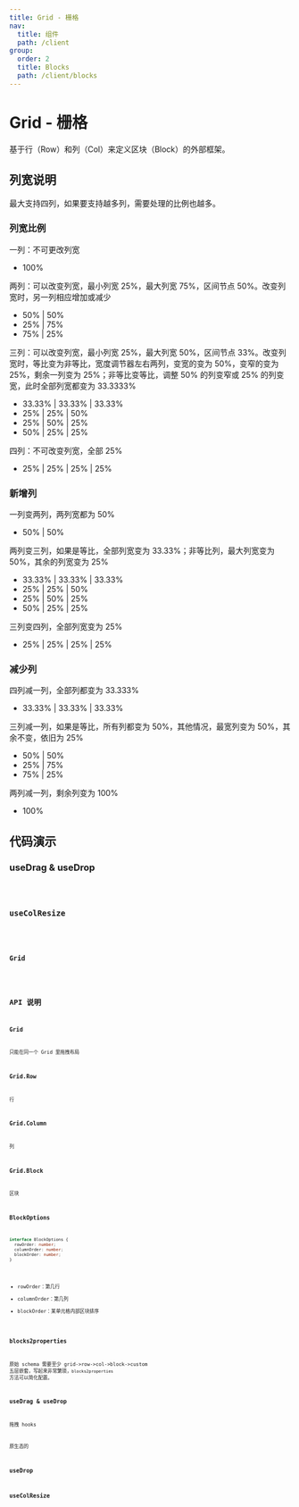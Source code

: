 ```yaml
---
title: Grid - 栅格
nav:
  title: 组件
  path: /client
group:
  order: 2
  title: Blocks 
  path: /client/blocks
---
```


# Grid - 栅格

基于行（Row）和列（Col）来定义区块（Block）的外部框架。

## 列宽说明

最大支持四列，如果要支持越多列，需要处理的比例也越多。

### 列宽比例

一列：不可更改列宽

- 100%

两列：可以改变列宽，最小列宽 25%，最大列宽 75%，区间节点 50%。改变列宽时，另一列相应增加或减少

- 50% | 50%
- 25% | 75%
- 75% | 25%

三列：可以改变列宽，最小列宽 25%，最大列宽 50%，区间节点 33%。改变列宽时，等比变为非等比，宽度调节器左右两列，变宽的变为 50%，变窄的变为 25%，剩余一列变为 25%；非等比变等比，调整 50% 的列变窄或 25% 的列变宽，此时全部列宽都变为 33.3333%

- 33.33% | 33.33% | 33.33%
- 25% | 25% | 50%
- 25% | 50% | 25%
- 50% | 25% | 25%

四列：不可改变列宽，全部 25%

- 25% | 25% | 25% | 25%

### 新增列

一列变两列，两列宽都为 50%

- 50% | 50%

两列变三列，如果是等比，全部列宽变为 33.33%；非等比列，最大列宽变为 50%，其余的列宽变为 25%

- 33.33% | 33.33% | 33.33%
- 25% | 25% | 50%
- 25% | 50% | 25%
- 50% | 25% | 25%

三列变四列，全部列宽变为 25%

- 25% | 25% | 25% | 25%

### 减少列

四列减一列，全部列都变为 33.333%

- 33.33% | 33.33% | 33.33%

三列减一列，如果是等比，所有列都变为 50%，其他情况，最宽列变为 50%，其余不变，依旧为 25%

- 50% | 50%
- 25% | 75%
- 75% | 25%

两列减一列，剩余列变为 100%

- 100%


## 代码演示
<!-- 
### 基本用法

<code src="./demos/demo2.tsx"/>

### 内嵌区块

<code src="./demos/demo3.tsx"/> -->

### useDrag & useDrop

<code src="./demos/demo4.tsx"/>

### useColResize

<code src="./demos/demo5.tsx"/>

### Grid

<code src="./demos/demo6.tsx"/>

## API 说明

### Grid

只能在同一个 Grid 里拖拽布局

### Grid.Row

行

### Grid.Column

列

### Grid.Block

区块

### BlockOptions

```ts
interface BlockOptions {
  rowOrder: number;
  columnOrder: number;
  blockOrder: number;
}
```

- rowOrder：第几行
- columnOrder：第几列
- blockOrder：某单元格内部区块排序

### blocks2properties

原始 schema 需要至少 grid->row->col->block->custom 五层嵌套，写起来非常繁琐，`blocks2properties` 方法可以简化配置。

### useDrag & useDrop

拖拽 hooks

原生态的 

### useDrop

### useColResize
